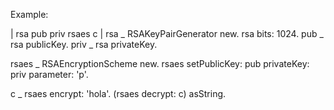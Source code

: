 Example:

| rsa pub priv rsaes c |
rsa _ RSAKeyPairGenerator new.
rsa bits: 1024.
pub _ rsa publicKey.
priv _ rsa privateKey. 

rsaes _ RSAEncryptionScheme new.
rsaes setPublicKey: pub privateKey: priv parameter: 'p'.

c _ rsaes encrypt: 'hola'.
(rsaes decrypt: c) asString.

